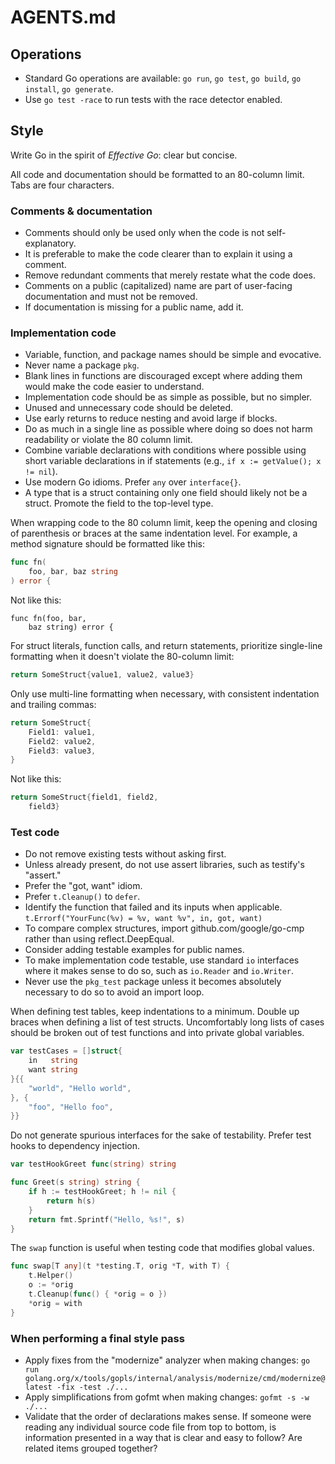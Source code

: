 # AGENTS.md

## Operations

- Standard Go operations are available: `go run`, `go test`, `go build`,
  `go install`, `go generate`.
- Use `go test -race` to run tests with the race detector enabled.

## Style

Write Go in the spirit of _Effective Go_: clear but concise.

All code and documentation should be formatted to an 80-column limit.
Tabs are four characters.

### Comments & documentation

- Comments should only be used only when the code is not self-explanatory.
- It is preferable to make the code clearer than to explain it using a comment.
- Remove redundant comments that merely restate what the code does.
- Comments on a public (capitalized) name are part of user-facing documentation
  and must not be removed.
- If documentation is missing for a public name, add it.

### Implementation code

- Variable, function, and package names should be simple and evocative.
- Never name a package `pkg`.
- Blank lines in functions are discouraged except where adding them would make
  the code easier to understand.
- Implementation code should be as simple as possible, but no simpler.
- Unused and unnecessary code should be deleted.
- Use early returns to reduce nesting and avoid large if blocks.
- Do as much in a single line as possible where doing so does not harm
  readability or violate the 80 column limit.
- Combine variable declarations with conditions where possible using short
  variable declarations in if statements (e.g., `if x := getValue(); x != nil`).
- Use modern Go idioms. Prefer `any` over `interface{}`.
- A type that is a struct containing only one field should likely not be a
  struct. Promote the field to the top-level type.

When wrapping code to the 80 column limit, keep the opening and closing of
parenthesis or braces at the same indentation level. For example, a method
signature should be formatted like this:
```go
func fn(
	foo, bar, baz string
) error {
```
Not like this:
```
func fn(foo, bar,
	baz string) error {
```

For struct literals, function calls, and return statements, prioritize
single-line formatting when it doesn't violate the 80-column limit:
```go
return SomeStruct{value1, value2, value3}
```
Only use multi-line formatting when necessary, with consistent indentation and
trailing commas:
```go
return SomeStruct{
	Field1: value1,
	Field2: value2,
	Field3: value3,
}
```
Not like this:
```go
return SomeStruct{field1, field2,
	field3}
```

### Test code

- Do not remove existing tests without asking first.
- Unless already present, do not use assert libraries, such as testify's
  "assert."
- Prefer the "got, want" idiom.
- Prefer `t.Cleanup()` to `defer`.
- Identify the function that failed and its inputs when applicable.
  `t.Errorf("YourFunc(%v) = %v, want %v", in, got, want)`
- To compare complex structures, import github.com/google/go-cmp rather than
  using reflect.DeepEqual.
- Consider adding testable examples for public names.
- To make implementation code testable, use standard `io` interfaces where it
  makes sense to do so, such as `io.Reader` and `io.Writer`.
- Never use the `pkg_test` package unless it becomes absolutely necessary to do
  so to avoid an import loop.

When defining test tables, keep indentations to a minimum. Double up braces
when defining a list of test structs. Uncomfortably long lists of cases should
be broken out of test functions and into private global variables.
```go
var testCases = []struct{
	in   string
	want string
}{{
	"world", "Hello world",
}, {
	"foo", "Hello foo",
}}
```

Do not generate spurious interfaces for the sake of testability. Prefer test
hooks to dependency injection.
```go
var testHookGreet func(string) string

func Greet(s string) string {
    if h := testHookGreet; h != nil {
        return h(s)
    }
    return fmt.Sprintf("Hello, %s!", s)
}
```

The `swap` function is useful when testing code that modifies global values.
```go
func swap[T any](t *testing.T, orig *T, with T) {
    t.Helper()
    o := *orig
    t.Cleanup(func() { *orig = o })
    *orig = with
}
```

### When performing a final style pass

- Apply fixes from the "modernize" analyzer when making changes:
  `go run golang.org/x/tools/gopls/internal/analysis/modernize/cmd/modernize@latest -fix -test ./...`
- Apply simplifications from gofmt when making changes: `gofmt -s -w ./...`
- Validate that the order of declarations makes sense. If someone were reading
  any individual source code file from top to bottom, is information presented
  in a way that is clear and easy to follow? Are related items grouped
  together?
